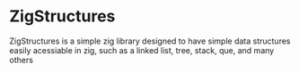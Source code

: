 # ZigStructures
ZigStructures is a simple zig library designed to have simple data structures easily acessiable in zig, such as a linked list, tree, stack, que, and many others
